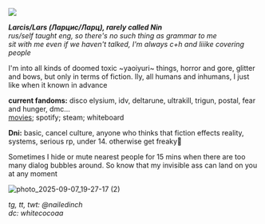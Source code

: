 ![](https://komarev.com/ghpvc/?username=nailedinch&color=e382c5)  

***Larcis/Lars (Ларцис/Ларц), rarely called Nin***  
*rus/self taught eng, so there's no such thing as grammar to me*   
*sit with me even if we haven't talked, I'm always c+h and liiike covering people*      

I'm into all kinds of doomed toxic ~yaoiyuri~ things, horror and gore, glitter and bows, but only in terms of fiction. Ily, all humans and inhumans, I just like when it known in advance

**current fandoms:**
disco elysium, idv, deltarune, ultrakill, trigun, postal, fear and hunger, dmc...  
[movies](https://boxd.it/81CFL); spotify; steam; whiteboard

**Dni:**
basic, cancel culture, anyone who thinks that fiction effects reality, systems, serious rp, under 14. otherwise get freaky💝 

Sometimes I hide or mute nearest people for 15 mins when there are too many dialog bubbles around. So know that my invisible ass can land on you at any moment

![photo_2025-09-07_19-27-17 (2)](https://github.com/user-attachments/assets/17ab5f8e-549c-4c58-93e7-b23f0b475d79)

 
*tg, tt, twt: @nailedinch*                                
*dc: whitecocoaa*  
